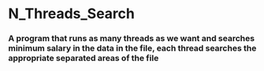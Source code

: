 # N_Threads_Search

### A program that runs as many threads as we want and searches minimum salary in the data in the file, each thread searches the appropriate separated areas of the file


